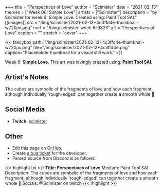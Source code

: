 +++
title =       "Perspectives of Love"
author =      "Scimister"
date =        "2021-02-13"
themes =      ["Week 06: Simple Love"]
artists =     ["Scimister"]
description = "by Scimister for week 6: Simple Love. Created using: Paint Tool SAI."
[[images]]
      src = "/img/scimister/2021-02-12+4c3ffd4e-thumbnail-w720px.png"
      href = "/blog/scimister-week-6-9323"
      alt = "Perspectives of Love"
      caption = ""
      stretch = "cover"
+++

{{< fancybox path="/img/scimister/2021-02-12+4c3ffd4e-thumbnail-w720px.png" file="/img/scimister/2021-02-12+4c3ffd4e.png" caption="Placeholder thumbnail for a visual still work." >}}


Week 6: **Simple Love**. This art was lovingly created using: **Paint Tool SAI**.

## Artist's Notes

The cubes are symbolic of the fragments of love and how each fragment, although individually 'rough-edged' can together create a smooth whole 🙂

## Social Media

- **Twitch**: <a href='https://twitch.tv/scimister' target='_blank'>scimister</a>

## Other

- Edit this page on [GitHub](https://github.com/teaminkling/web-refresh/edit/main/content/blog/scimister-week-6-9323.md).
- Create [a bug ticket](https://github.com/teaminkling/web-refresh/issues/new?assignees=&labels=bug&template=problem-report.md&title=) for the developer.
- Parsed source from Discord is as follows:

{{< highlight txt >}}
**Title: Perspectives of Love**
Medium: Paint Tool SAI
Description: The cubes are symbolic of the fragments of love and how each fragment, although individually 'rough-edged' can together create a smooth whole 🙂 
Socials: @Scimister on twitch
{{< /highlight >}}